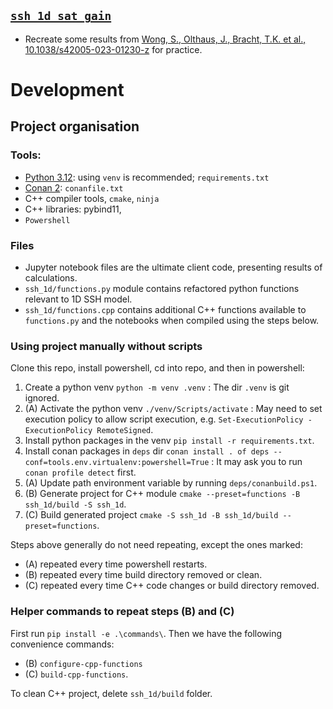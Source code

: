 ## [`ssh_1d_sat_gain`](https://github.com/sangsoonoh/ML_phase_diagram/tree/main/ssh_1d_sat_gain)
  - Recreate some results from [Wong, S., Olthaus, J., Bracht, T.K. et al., 10.1038/s42005-023-01230-z](https://www.nature.com/articles/s42005-023-01230-z) for practice.

# Development
## Project organisation
### Tools:
- [Python 3.12](https://www.python.org/): using `venv` is recommended;  `requirements.txt`
- [Conan 2](https://conan.io/): `conanfile.txt`
- C++ compiler tools, `cmake`, `ninja`
- C++ libraries: pybind11, 
- `Powershell`

### Files
- Jupyter notebook files are the ultimate client code, presenting results of calculations.
- `ssh_1d/functions.py` module contains refactored python functions relevant to 1D SSH model.
- `ssh_1d/functions.cpp` contains additional C++ functions available to `functions.py` and the notebooks when compiled using the steps below.

### Using project manually without scripts
Clone this repo, install powershell, cd into repo, and then in powershell:

1. Create a python venv `python -m venv .venv` : The dir `.venv` is git ignored.
1. (A) Activate the python venv `./venv/Scripts/activate` : May need to set execution policy to allow script execution, e.g. `Set-ExecutionPolicy -ExecutionPolicy RemoteSigned`.
1. Install python packages in the venv `pip install -r requirements.txt`.
1. Install conan packages in `deps` dir `conan install . of deps --conf=tools.env.virtualenv:powershell=True` : It may ask you to run `conan profile detect` first. 
1. (A) Update path environment variable by running `deps/conanbuild.ps1`.
1. (B) Generate project for C++ module `cmake --preset=functions -B ssh_1d/build -S ssh_1d`.
1. (C) Build generated project `cmake -S ssh_1d -B ssh_1d/build --preset=functions`. 

Steps above generally do not need repeating, except the ones marked:
- (A) repeated every time powershell restarts.
- (B) repeated every time build directory removed or clean.
- (C) repeated every time C++ code changes or build directory removed.

### Helper commands to repeat steps (B) and (C)
First run `pip install -e .\commands\`. Then we have the following convenience commands:
- (B) `configure-cpp-functions`
- (C) `build-cpp-functions`.

To clean C++ project, delete `ssh_1d/build` folder.